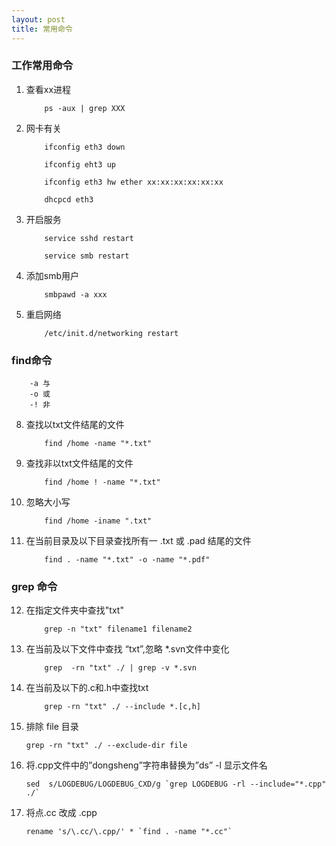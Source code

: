 ```yaml
---
layout: post
title: 常用命令
---
```


### 工作常用命令

1. 查看xx进程

	``` 
		ps -aux | grep XXX
	```

2. 网卡有关
	```
		ifconfig eth3 down
	
		ifconfig eht3 up
	
		ifconfig eth3 hw ether xx:xx:xx:xx:xx:xx 
	
		dhcpcd eth3 
	```

3. 开启服务

	```
		service sshd restart
	```

	```
		service smb restart
	```

4. 添加smb用户
	
	```
		smbpawd -a xxx
	```

5. 重启网络

	```
		/etc/init.d/networking restart
	```

### find命令
	 	-a 与
	 	-o 或
	 	-! 非

8. 查找以txt文件结尾的文件
	```
		find /home -name "*.txt"
	```

9. 查找非以txt文件结尾的文件

	```
		find /home ! -name "*.txt"
	```

10. 忽略大小写

	```
		find /home -iname ".txt"
	```

11. 在当前目录及以下目录查找所有一 .txt 或 .pad 结尾的文件

	```
		find . -name "*.txt" -o -name "*.pdf"
	```

### grep 命令

12. 在指定文件夹中查找"txt"

	```
		grep -n "txt" filename1 filename2
	```

13. 在当前及以下文件中查找 “txt”,忽略 *.svn文件中变化

	```
		grep  -rn "txt" ./ | grep -v *.svn 
	```

14. 在当前及以下的.c和.h中查找txt

	```
		grep -rn "txt" ./ --include *.[c,h]
	```

15. 排除 file 目录

	```
	grep -rn "txt" ./ --exclude-dir file
	```

16. 将.cpp文件中的”dongsheng”字符串替换为”ds” -l 显示文件名

	```
	sed  s/LOGDEBUG/LOGDEBUG_CXD/g `grep LOGDEBUG -rl --include="*.cpp" ./`
	```


17. 将点.cc 改成 .cpp

	```
    rename 's/\.cc/\.cpp/' * `find . -name "*.cc"`
	```
